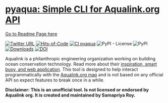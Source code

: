 # [pyaqua: Simple CLI for Aqualink.org API](https://samapriya.github.io/pyaqua/)

[Go to Readme Page here](https://samapriya.github.io/pyaqua/)

[![Twitter URL](https://img.shields.io/twitter/follow/samapriyaroy?style=social)](https://twitter.com/intent/follow?screen_name=samapriyaroy)
[![Hits-of-Code](https://hitsofcode.com/github/samapriya/pyaqua?branch=main)](https://hitsofcode.com/github/samapriya/pyaqua?branch=main)
[![CI pyaqua](https://github.com/samapriya/pyaqua/actions/workflows/package_ci.yml/badge.svg)](https://github.com/samapriya/pyaqua/actions/workflows/package_ci.yml)
![PyPI - License](https://img.shields.io/pypi/l/pyaqua)
![PyPI](https://img.shields.io/pypi/v/pyaqua)
[![Downloads](https://pepy.tech/badge/pyaqua/month)](https://pepy.tech/project/pyaqua)
[![DOI](https://zenodo.org/badge/DOI/10.5281/zenodo.5801137.svg)](https://doi.org/10.5281/zenodo.5801137)

Aqualink is a philanthropic engineering organization working on building ocean conservation technology. Read more about their [inspiration, smart buoy, and web application](https://aqualink.org/about). This tool is designed to help interact programmatically with the [Aqualink.org map](https://aqualink.org/map) and is not based on any official API so expect features to break once in a while.

**Disclaimer: This is an unofficial tool. Is not licensed or endorsed by Aqualink org. It is created and maintained by Samapriya Roy.**
